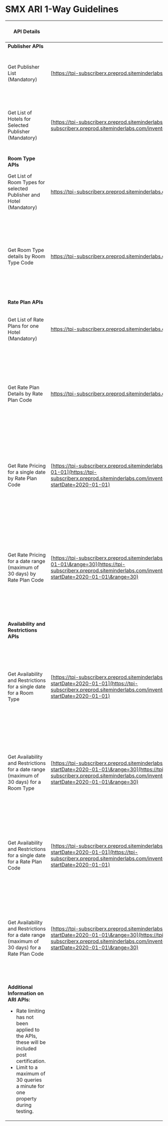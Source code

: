 # SMX ARI 1-Way Guidelines

| **API Details**                                                                                                                                                                                                                                            | **Dev / Test Endpoint**                                                                                                                                                                                                                                                                                                                                                              | **Certification Testing Notes**                                                                                                                                   |
| ---------------------------------------------------------------------------------------------------------------------------------------------------------------------------------------------------------------------------------------------------------- | ------------------------------------------------------------------------------------------------------------------------------------------------------------------------------------------------------------------------------------------------------------------------------------------------------------------------------------------------------------------------------------ | ----------------------------------------------------------------------------------------------------------------------------------------------------------------- |
| **Publisher APIs**                                                                                                                                                                                                                                         |                                                                                                                                                                                                                                                                                                                                                                                      |                                                                                                                                                                   |
| Get Publisher List (Mandatory)                                                                                                                                                                                                                             | [https://tpi-subscriberx.preprod.siteminderlabs.com/inventory/v1/publishers](https://tpi-subscriberx.preprod.siteminderlabs.com/inventory/v1/publishers)                                                                                                                                                                                                                             | Get a list of publishers (PMSs) connected to subscribing application                                                                                              |
| Get List of Hotels for Selected Publisher (Mandatory)                                                                                                                                                                                                      | [https://tpi-subscriberx.preprod.siteminderlabs.com/inventory/v1/publishers/{publisherCode}/hotels](https://tpi-subscriberx.preprod.siteminderlabs.com/inventory/v1/publishers/%7BpublisherCode%7D/hotels)                                                                                                                                                                           | Get a list of hotels connected to the selected publisher (PMS) and subscribing application                                                                        |
| **Room Type APIs**                                                                                                                                                                                                                                         |                                                                                                                                                                                                                                                                                                                                                                                      |                                                                                                                                                                   |
| Get List of Room Types for selected Publisher and Hotel (Mandatory)                                                                                                                                                                                        | https://tpi-subscriberx.preprod.siteminderlabs.com/inventory/v1/publishers/{publisherCode}​/hotel​s/{hotelCode}​/roomTypes                                                                                                                                                                                                                                                           | Lists all the Room Types for a specific hotel and publisher PMS                                                                                                   |
| Get Room Type details by Room Type Code                                                                                                                                                                                                                    | https://tpi-subscriberx.preprod.siteminderlabs.com/inventory/v1/publishers/{publisherCode}​/hotel​s/{hotelCode}​/roomTypes/{roomTypeCode}​                                                                                                                                                                                                                                           | Repeat this for each Room Type Code. Please note that a number of fields for rate plans is optional and may not be provided by all PMSs.                          |
| **Rate Plan APIs**                                                                                                                                                                                                                                         |                                                                                                                                                                                                                                                                                                                                                                                      |                                                                                                                                                                   |
| Get List of Rate Plans for one Hotel (Mandatory)                                                                                                                                                                                                           | https://tpi-subscriberx.preprod.siteminderlabs.com/inventory/v1/publishers/{publisherCode}​/hotel​s/{hotelCode}​/ratePlans                                                                                                                                                                                                                                                           | Lists all the Rate Plans for a specific hotel and publisher PMS                                                                                                   |
| Get Rate Plan Details by Rate Plan Code                                                                                                                                                                                                                    | https://tpi-subscriberx.preprod.siteminderlabs.com/inventory/v1/publishers/{publisherCode}​/hotel​s/{hotelCode}​/ratePlans​/{ratePlanCode}                                                                                                                                                                                                                                           | Repeat this for each Rate Plan Code. Please note that a number of fields for rate plans is optional and may not be provided by all PMSs.                          |
| Get Rate Pricing for a single date by Rate Plan Code                                                                                                                                                                                                       | [https://tpi-subscriberx.preprod.siteminderlabs.com/inventory/v1/publishers/{publisherCode}/hotels/{hotelCode}/ratePlans/{ratePlanCode}/rates?startDate=2020-01-01](https://tpi-subscriberx.preprod.siteminderlabs.com/inventory/v1/publishers/%7BpublisherCode%7D/hotels/%7BhotelCode%7D/ratePlans/%7BratePlanCode%7D/rates?startDate=2020-01-01)                                   | <p>Repeat for each rate plan code for current date</p><p>Repeat for each rate plan code for a date in the future</p>                                              |
| Get Rate Pricing for a date range (maximum of 30 days) by Rate Plan Code                                                                                                                                                                                   | [https://tpi-subscriberx.preprod.siteminderlabs.com/inventory/v1/publishers/{publisherCode}/hotels/{hotelCode}/ratePlans/{ratePlanCode}/rates?startDate=2020-01-01\&range=30](https://tpi-subscriberx.preprod.siteminderlabs.com/inventory/v1/publishers/%7BpublisherCode%7D/hotels/%7BhotelCode%7D/ratePlans/%7BratePlanCode%7D/rates?startDate=2020-01-01\&range=30)               | <p>Repeat for each rate plan code for current date and range of 30 </p><p>Repeat or each rate plan code for current date and range of 30 to cover 1 full year</p> |
| **Availability and Restrictions APIs**                                                                                                                                                                                                                     |                                                                                                                                                                                                                                                                                                                                                                                      |                                                                                                                                                                   |
| Get Availability and Restrictions for a single date for a Room Type                                                                                                                                                                                        | [https://tpi-subscriberx.preprod.siteminderlabs.com/inventory/v1/publishers/{publisherCode}/hotels/{hotelCode}/roomTypes/{roomTypeCode}/availability?startDate=2020-01-01](https://tpi-subscriberx.preprod.siteminderlabs.com/inventory/v1/publishers/%7BpublisherCode%7D/hotels/%7BhotelCode%7D/roomTypes/%7BroomTypeCode%7D/availability?startDate=2020-01-01)                     | <p>Repeat this test for multiple dates one date at a time</p><p>Repeat test for each room type code for one date at a time</p>                                    |
| Get Availability and Restrictions for a date range (maximum of 30 days) for a Room Type                                                                                                                                                                    | [https://tpi-subscriberx.preprod.siteminderlabs.com/inventory/v1/publishers/{publisherCode}/hotels/{hotelCode}/roomTypes/{roomTypeCode}/availability?startDate=2020-01-01\&range=30](https://tpi-subscriberx.preprod.siteminderlabs.com/inventory/v1/publishers/%7BpublisherCode%7D/hotels/%7BhotelCode%7D/roomTypes/%7BroomTypeCode%7D/availability?startDate=2020-01-01\&range=30) | <p>Repeat this test from current date for 1 full year</p><p>Repeat test for each room type code for 1 full year</p>                                               |
| Get Availability and Restrictions for a single date for a Rate Plan Code                                                                                                                                                                                   | [https://tpi-subscriberx.preprod.siteminderlabs.com/inventory/v1/publishers/{publisherCode}/hotels/{hotelCode}/ratePlans/{ratePlanCode}/availability?startDate=2020-01-01](https://tpi-subscriberx.preprod.siteminderlabs.com/inventory/v1/publishers/%7BpublisherCode%7D/hotels/%7BhotelCode%7D/ratePlans/%7BratePlanCode%7D/availability?startDate=2020-01-01)                     | <p>Repeat this test for multiple dates one date at a time</p><p>Repeat test for each rate plan code for one date at a time</p>                                    |
| Get Availability and Restrictions for a date range (maximum of 30 days) for a Rate Plan Code                                                                                                                                                               | [https://tpi-subscriberx.preprod.siteminderlabs.com/inventory/v1/publishers/{publisherCode}/hotels/{hotelCode}/ratePlans/{ratePlanCode}/availability?startDate=2020-01-01\&range=30](https://tpi-subscriberx.preprod.siteminderlabs.com/inventory/v1/publishers/%7BpublisherCode%7D/hotels/%7BhotelCode%7D/ratePlans/%7BratePlanCode%7D/availability?startDate=2020-01-01\&range=30) | <p>Repeat this test from current date for 1 full year</p><p>Repeat test for each rate plan code for 1 full year</p>                                               |
| <p><strong>Additional Information on ARI APIs:</strong></p><ul><li>Rate limiting has not been applied to the APIs, these will be included post certification.</li><li>Limit to a maximum of 30 queries a minute for one property during testing.</li></ul> |                                                                                                                                                                                                                                                                                                                                                                                      |                                                                                                                                                                   |
